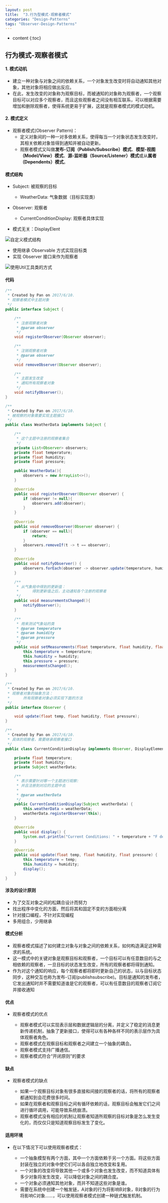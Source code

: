 ```yaml
---
layout: post
title:  "3.行为型模式-观察者模式"
categories: "Design-Patterns"
tags: "Observer-Design-Patterns"
---
```


* content
{:toc}


行为模式-观察者模式
---


#### 1. 模式动机

* 建立一种对象与对象之间的依赖关系，一个对象发生改变时将自动通知其他对象，其他对象将相应做出反应。
* 在此，发生改变的对象称为观察目标，而被通知的对象称为观察者，一个观察目标可以对应多个观察者，而且这些观察者之间没有相互联系，可以根据需要增加和删除观察者，使得系统更易于扩展，这就是观察者模式的模式动机。


#### 2. 模式定义

* 观察者模式(Observer Pattern)：
    * 定义对象间的一种一对多依赖关系，使得每当一个对象状态发生改变时，其相关依赖对象皆得到通知并被自动更新。
    * 观察者模式又叫做**发布-订阅（Publish/Subscribe）模式**、**模型-视图（Model/View）模式**、**源-监听器（Source/Listener）模式**或从**属者（Dependents）模式**。

#### 模式结构

* Subject: 被观察的目标
    * WeatherData: 气象数据（目标实现类）
* Observer: 观察者
    * CurrentConditionDisplay: 观察者具体实现

* 模式无关：DisplayElent

![自定义模式结构](http://ww1.sinaimg.cn/large/afac410dgy1fgh57ug8ahj20q80eijs3.jpg)


* 使用继承 Observable 方式实现目标类
* 实现 Observer 接口来作为观察者

![使用Util工具类的方式](http://ww1.sinaimg.cn/large/afac410dgy1fgh5e0ke8pj20n90jjt9u.jpg)


#### 代码

```java
/**
 * Created by Pan on 2017/6/10.
 * 观察者模式中主题对象
 */
public interface Subject {

	/**
	 * 注册观察者对象
	 * @param observer
	 */
	void registerObserver(Observer observer);

	/**
	 * 注销观察者对象
	 * @param observer
	 */
	void removeObserver(Observer observer);

	/**
	 * 主题发生改变
	 * 通知所有观察者对象
	 */
	void notifyObserver();
}
```

```java
/**
 * Created by Pan on 2017/6/10.
 * 被观察的对象需要实现主题接口
 */
public class WeatherData implements Subject {

	/**
	 * 这个主题中注册的观察者集合
	 */
	private List<Observer> observers;
	private float temperature;
	private float humidity;
	private float pressure;

	public WeatherData(){
		observers = new ArrayList<>();
	}

	@Override
	public void registerObserver(Observer observer) {
		if (observer != null){
			observers.add(observer);
		}
	}
	
	@Override
	public void removeObserver(Observer observer) {
		if (observer == null){
			return;
		}
		observers.removeIf(t -> t == observer);
	}

	@Override
	public void notifyObserver() {
		observers.forEach(observer -> observer.update(temperature, humidity, pressure));
	}

	/**
	 * 从气象局中得到的更新值：
	 * 		得到更新值之后，主动通知各个注册的观察者
	 */
	public void measurementsChanged(){
		notifyObserver();
	}

	/**
	 * 用来测试气象站的类
	 * @param temperature
	 * @param humidity
	 * @param pressure
	 */
	public void setMeasurements(float temperature, float humidity, float pressure){
		this.temperature = temperature;
		this.humidity = humidity;
		this.pressure = pressure;
		measurementsChanged();
	}
}

```

```java
/**
 * Created by Pan on 2017/6/10.
 * 观察者对象的抽象方法：
 * 		所有观察者对象必须实现下面的方法
 */
public interface Observer {

	void update(float temp, float humidity, float pressure);
}
```

```java
/**
 * Created by Pan on 2017/6/10.
 * 具体的观察者，需要继承观察者接口
 */
public class CurrentConditionDisplay implements Observer, DisplayElement {

	private float temperature;
	private float humidity;
	private Subject weatherData;

	/**
	 * 表示需要针对哪一个主题进行观察:
	 * 并且注册到对应的主题中去
	 *
	 * @param weatherData
	 */
	public CurrentConditionDisplay(Subject weatherData) {
		this.weatherData = weatherData;
		weatherData.registerObserver(this);
	}

	@Override
	public void display() {
		System.out.println("Current Conditions: " + temperature + "F degrees and " + humidity + "% humidity");
	}

	@Override
	public void update(float temp, float humidity, float pressure) {
		this.temperature = temp;
		this.humidity = humidity;
		display();
	}
}
```

#### 涉及的设计原则

* 为了交互对象之间的松耦合设计而努力
* 找出程序中变化的方面，然后将其和固定不变的方面相分离
* 针对接口编程，不针对实现编程
* 多用组合，少用继承

#### 模式分析

* 观察者模式描述了如何建立对象与对象之间的依赖关系，如何构造满足这种需求的系统。
* 这一模式中的关键对象是观察目标和观察者，一个目标可以有任意数目的与之相依赖的观察者，一旦目标的状态发生改变，所有的观察者都将得到通知。
* 作为对这个通知的响应，每个观察者都将即时更新自己的状态，以与目标状态同步，这种交互也称为发布-订阅(publishsubscribe)。目标是通知的发布者，它发出通知时并不需要知道谁是它的观察者，可以有任意数目的观察者订阅它并接收通知

#### 优点

* 观察者模式的优点

    * 观察者模式可以实现表示层和数据逻辑层的分离，并定义了稳定的消息更新传递机制，抽象了更新接口，使得可以有各种各样不同的表示层作为具体观察者角色。
    * 观察者模式在观察目标和观察者之间建立一个抽象的耦合。
    * 观察者模式支持广播通信。
    * 观察者模式符合“开闭原则”的要求

#### 缺点

* 观察者模式的缺点

    * 如果一个观察目标对象有很多直接和间接的观察者的话，将所有的观察者都通知到会花费很多时间。
    * 如果在观察者和观察目标之间有循环依赖的话，观察目标会触发它们之间进行循环调用，可能导致系统崩溃。
    * 观察者模式没有相应的机制让观察者知道所观察的目标对象是怎么发生变化的，而仅仅只是知道观察目标发生了变化。

#### 适用环境

* 在以下情况下可以使用观察者模式：

    * 一个抽象模型有两个方面，其中一个方面依赖于另一个方面。将这些方面封装在独立的对象中使它们可以各自独立地改变和复用。
    * 一个对象的改变将导致其他一个或多个对象也发生改变，而不知道具体有多少对象将发生改变，可以降低对象之间的耦合度。
    * 一个对象必须通知其他对象，而并不知道这些对象是谁。
    * 需要在系统中创建一个触发链，A对象的行为将影响B对象，B对象的行为将影响C对象……，可以使用观察者模式创建一种链式触发机制。










